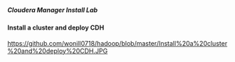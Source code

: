##### Cloudera Manager Install Lab
#### Install a cluster and deploy CDH
https://github.com/wonill0718/hadoop/blob/master/Install%20a%20cluster%20and%20deploy%20CDH.JPG
